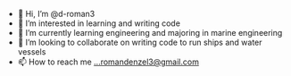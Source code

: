 - 👋 Hi, I’m @d-roman3
- 👀 I’m interested in learning and writing code 
- 🌱 I’m currently learning engineering and majoring in marine engineering
- 💞️ I’m looking to collaborate on writing code to run ships and water vessels
- 📫 How to reach me ...romandenzel3@gmail.com

<!---
d-roman3/d-roman3 is a ✨ special ✨ repository because its `README.md` (this file) appears on your GitHub profile.
You can click the Preview link to take a look at your changes.
--->
